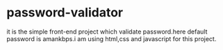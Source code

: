 # password-validator
it is the simple front-end project which validate password.here default password is amankbps.i am using html,css and javascript for this project.
